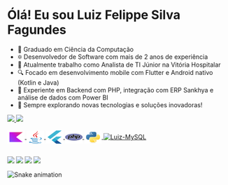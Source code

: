 # Ólá! Eu sou Luiz Felippe Silva Fagundes

- 🔅 Graduado em Ciência da Computação
- 🔯 Desenvolvedor de Software com mais de 2 anos de experiência
- 🔮 Atualmente trabalho como Analista de TI Júnior na Vitória Hospitalar
- 🔍 Focado em desenvolvimento mobile com Flutter e Android nativo (Kotlin e Java)
- 🔬 Experiente em Backend com PHP, integração com ERP Sankhya e análise de dados com Power BI
- 🚀 Sempre explorando novas tecnologias e soluções inovadoras!

<div>
  <a href="https://github.com/LuizFelippeSilvaFagundes">
  <img height="180em" src="https://github-readme-stats.vercel.app/api?username=LuizFelippeSilvaFagundes&show_icons=true&theme=dark&include_all_commits=true&count_private=true"/>
  <img height="180em" src="https://github-readme-stats.vercel.app/api/top-langs/?username=LuizFelippeSilvaFagundes&layout=compact&langs_count=16&theme=dark"/>
</div>
  
<div style="display: inline_block"><br>
  <img align="center" alt="Luiz-Kotlin" height="30" width="40" src="https://raw.githubusercontent.com/devicons/devicon/master/icons/kotlin/kotlin-original.svg">
  <img align="center" alt="Luiz-Java" height="30" width="40" src="https://raw.githubusercontent.com/devicons/devicon/master/icons/java/java-original.svg">
  <img align="center" alt="Luiz-Flutter" height="30" width="40" src="https://raw.githubusercontent.com/devicons/devicon/master/icons/flutter/flutter-original.svg">
  <img align="center" alt="Luiz-PHP" height="30" width="40" src="https://raw.githubusercontent.com/devicons/devicon/master/icons/php/php-original.svg">
  <img align="center" alt="Luiz-Python" height="30" width="40" src="https://raw.githubusercontent.com/devicons/devicon/master/icons/python/python-original.svg">
  <img align="center" alt="Luiz-MySQL" height="60" width="40" src="https://cdn.jsdelivr.net/gh/devicons/devicon/icons/mysql/mysql-original-wordmark.svg">
</div>
  
## 
 
<div> 
  <a href="https://www.instagram.com/seu_instagram" target="_blank"><img src="https://img.shields.io/badge/-Instagram-%23E4405F?style=for-the-badge&logo=instagram&logoColor=white" target="_blank"></a>
  <a href="https://discord.gg/seu_discord" target="_blank"><img src="https://img.shields.io/badge/Discord-7289DA?style=for-the-badge&logo=discord&logoColor=white" target="_blank"></a> 
  <a href="mailto:luizfelippefagundes06@gmail.com"><img src="https://img.shields.io/badge/-Gmail-%23333?style=for-the-badge&logo=gmail&logoColor=white" target="_blank"></a>
  <a href="https://www.linkedin.com/in/luiz-felippe-silva-fagundes-4611191a5/" target="_blank"><img src="https://img.shields.io/badge/-LinkedIn-%230077B5?style=for-the-badge&logo=linkedin&logoColor=white" target="_blank"></a> 
  
![Snake animation](https://github.com/LuizFelippeSilvaFagundes/LuizFelippeSilvaFagundes/blob/output/github-contribution-grid-snake.svg)

</div>
